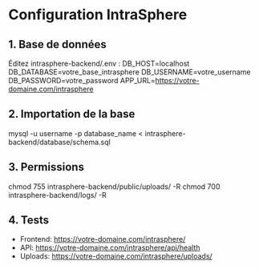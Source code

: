# Configuration IntraSphere

## 1. Base de données
Éditez intrasphere-backend/.env :
DB_HOST=localhost
DB_DATABASE=votre_base_intrasphere
DB_USERNAME=votre_username
DB_PASSWORD=votre_password
APP_URL=https://votre-domaine.com/intrasphere

## 2. Importation de la base
mysql -u username -p database_name < intrasphere-backend/database/schema.sql

## 3. Permissions
chmod 755 intrasphere-backend/public/uploads/ -R
chmod 700 intrasphere-backend/logs/ -R

## 4. Tests
- Frontend: https://votre-domaine.com/intrasphere/
- API: https://votre-domaine.com/intrasphere/api/health
- Uploads: https://votre-domaine.com/intrasphere/uploads/